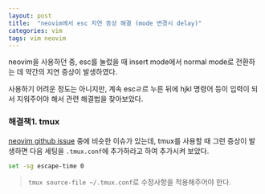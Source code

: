 ```yaml
---
layout: post
title:  "neovim에서 esc 지연 증상 해결 (mode 변경시 delay)"
categories: vim
tags: vim neovim
---
```


neovim을 사용하던 중, esc를 눌렀을 때 insert mode에서 normal mode로 전환하는 데 약간의 지연 증상이 발생하였다.

사용하기 어려운 정도는 아니지만, 계속 escㄹ르 누른 뒤에 hjkl 명령어 등이 입력이 되서 지워주어야 해서 관련 해결법을 찾아보았다.

### 해결책1. tmux
[neovim github issue](https://github.com/neovim/neovim/issues/2035) 중에 비슷한 이슈가 있는데, tmux를 사용할 때 그런 증상이 발생하면 다음 세팅을 `.tmux.conf`에 추가하라고 하여 추가시켜 보았다.

```bash
set -sg escape-time 0
```

> `tmux source-file ~/.tmux.conf`로 수정사항을 적용해주어야 한다.

